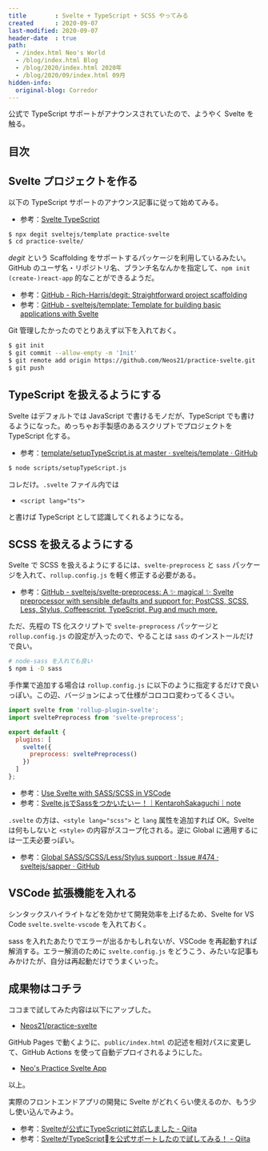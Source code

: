 ```yaml
---
title        : Svelte + TypeScript + SCSS やってみる
created      : 2020-09-07
last-modified: 2020-09-07
header-date  : true
path:
  - /index.html Neo's World
  - /blog/index.html Blog
  - /blog/2020/index.html 2020年
  - /blog/2020/09/index.html 09月
hidden-info:
  original-blog: Corredor
---
```


公式で TypeScript サポートがアナウンスされていたので、ようやく Svelte を触る。

## 目次

## Svelte プロジェクトを作る

以下の TypeScript サポートのアナウンス記事に従って始めてみる。

- 参考：[Svelte TypeScript](https://svelte.dev/blog/svelte-and-typescript)

```bash
$ npx degit sveltejs/template practice-svelte
$ cd practice-svelte/
```

_degit_ という Scaffolding をサポートするパッケージを利用しているみたい。GitHub のユーザ名・リポジトリ名、ブランチ名なんかを指定して、`npm init (create-)react-app` 的なことができるようだ。

- 参考：[GitHub - Rich-Harris/degit: Straightforward project scaffolding](https://github.com/Rich-Harris/degit)
- 参考：[GitHub - sveltejs/template: Template for building basic applications with Svelte](https://github.com/sveltejs/template)

Git 管理したかったのでとりあえず以下を入れておく。

```bash
$ git init
$ git commit --allow-empty -m 'Init'
$ git remote add origin https://github.com/Neos21/practice-svelte.git
$ git push
```

## TypeScript を扱えるようにする

Svelte はデフォルトでは JavaScript で書けるモノだが、TypeScript でも書けるようになった。めっちゃお手製感のあるスクリプトでプロジェクトを TypeScript 化する。

- 参考：[template/setupTypeScript.js at master · sveltejs/template · GitHub](https://github.com/sveltejs/template/blob/master/scripts/setupTypeScript.js)

```bash
$ node scripts/setupTypeScript.js
```

コレだけ。`.svelte` ファイル内では

- `<script lang="ts">`

と書けば TypeScript として認識してくれるようになる。

## SCSS を扱えるようにする

Svelte で SCSS を扱えるようにするには、`svelte-preprocess` と `sass` パッケージを入れて、`rollup.config.js` を軽く修正する必要がある。

- 参考：[GitHub - sveltejs/svelte-preprocess: A ✨ magical ✨ Svelte preprocessor with sensible defaults and support for: PostCSS, SCSS, Less, Stylus, Coffeescript, TypeScript, Pug and much more.](https://github.com/sveltejs/svelte-preprocess)

ただ、先程の TS 化スクリプトで `svelte-preprocess` パッケージと `rollup.config.js` の設定が入ったので、やることは `sass` のインストールだけで良い。

```bash
# node-sass を入れても良い
$ npm i -D sass
```

手作業で追加する場合は `rollup.config.js` に以下のように指定するだけで良いっぽい。この辺、バージョンによって仕様がコロコロ変わってるくさい。

```javascript
import svelte from 'rollup-plugin-svelte';
import sveltePreprocess from 'svelte-preprocess';

export default {
  plugins: [
    svelte({
      preprocess: sveltePreprocess()
    })
  ]
};
```

- 参考：[Use Svelte with SASS/SCSS in VSCode](https://daveceddia.com/svelte-with-sass-in-vscode/)
- 参考：[Svelte.jsでSassをつかいたいー！｜KentarohSakaguchi｜note](https://note.com/shizukuya_ks/n/n079123b9c5fc)

`.svelte` の方は、`<style lang="scss">` と `lang` 属性を追加すれば OK。Svelte は何もしないと `<style>` の内容がスコープ化される。逆に Global に適用するには一工夫必要っぽい。

- 参考：[Global SASS/SCSS/Less/Stylus support · Issue #474 · sveltejs/sapper · GitHub](https://github.com/sveltejs/sapper/issues/474)

## VSCode 拡張機能を入れる

シンタックスハイライトなどを効かせて開発効率を上げるため、Svelte for VS Code `svelte.svelte-vscode` を入れておく。

sass を入れたあたりでエラーが出るかもしれないが、VSCode を再起動すれば解消する。エラー解消のために `svelte.config.js` をどうこう、みたいな記事もみかけたが、自分は再起動だけでうまくいった。

## 成果物はコチラ

ココまで試してみた内容は以下にアップした。

- [Neos21/practice-svelte](https://github.com/Neos21/practice-svelte)

GitHub Pages で動くように、`public/index.html` の記述を相対パスに変更して、GitHub Actions を使って自動デプロイされるようにした。

- [Neo's Practice Svelte App](https://neos21.github.io/practice-svelte/)

以上。

実際のフロントエンドアプリの開発に Svelte がどれくらい使えるのか、もう少し使い込んでみよう。

- 参考：[Svelteが公式にTypeScriptに対応しました - Qiita](https://qiita.com/myLifeAsaDog/items/92b0a89110d14bf59dba)
- 参考：[SvelteがTypeScriptを公式サポートしたので試してみる！ - Qiita](https://qiita.com/oekazuma/items/387b856ac67ab05d71e9)
